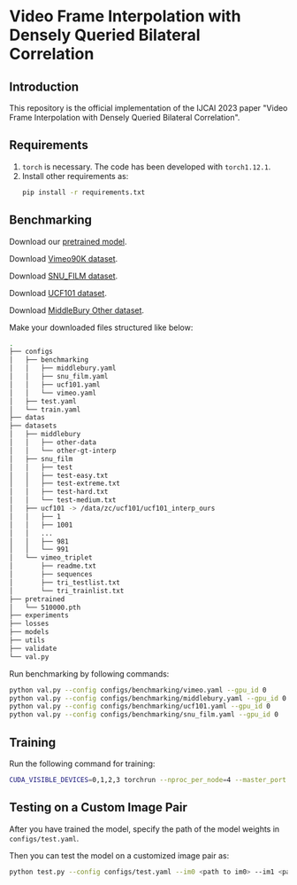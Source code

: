 # Video Frame Interpolation with Densely Queried Bilateral Correlation

## Introduction

This repository is the official implementation of the IJCAI 2023 paper "Video Frame Interpolation with Densely Queried Bilateral Correlation".

## Requirements

1. `torch` is necessary. The code has been developed with `torch1.12.1`.
2. Install other requirements as:
    ```bash
    pip install -r requirements.txt
    ```


## Benchmarking

Download our [pretrained model](https://drive.google.com/file/d/1_cCLh5Tz6aRjde6-siesXOP3iBju3Fa4/view?usp=sharing).

Download [Vimeo90K dataset](http://toflow.csail.mit.edu/).

Download [SNU_FILM dataset](https://myungsub.github.io/CAIN/).

Download [UCF101 dataset](https://liuziwei7.github.io/projects/VoxelFlow).

Download [MiddleBury Other dataset](https://vision.middlebury.edu/flow/data/).

Make your downloaded files structured like below:

```bash
.
├── configs
│   ├── benchmarking
│   │   ├── middlebury.yaml
│   │   ├── snu_film.yaml
│   │   ├── ucf101.yaml
│   │   └── vimeo.yaml
│   ├── test.yaml
│   └── train.yaml
├── datas
├── datasets
│   ├── middlebury
│   │   ├── other-data
│   │   └── other-gt-interp
│   ├── snu_film
│   │   ├── test
│   │   ├── test-easy.txt
│   │   ├── test-extreme.txt
│   │   ├── test-hard.txt
│   │   └── test-medium.txt
│   ├── ucf101 -> /data/zc/ucf101/ucf101_interp_ours
│   │   ├── 1
│   │   ├── 1001
│   │   ...
│   │   ├── 981
│   │   └── 991
│   └── vimeo_triplet
│       ├── readme.txt
│       ├── sequences
│       ├── tri_testlist.txt
│       └── tri_trainlist.txt
├── pretrained
│   └── 510000.pth
├── experiments
├── losses
├── models
├── utils
├── validate
└── val.py
```

Run benchmarking by following commands:
```bash
python val.py --config configs/benchmarking/vimeo.yaml --gpu_id 0
python val.py --config configs/benchmarking/middlebury.yaml --gpu_id 0
python val.py --config configs/benchmarking/ucf101.yaml --gpu_id 0
python val.py --config configs/benchmarking/snu_film.yaml --gpu_id 0
```



## Training

Run the following command for training:

```bash
CUDA_VISIBLE_DEVICES=0,1,2,3 torchrun --nproc_per_node=4 --master_port 9999 train.py --config configs/train.yaml
```

## Testing on a Custom Image Pair

After you have trained the model, specify the path of the model weights in `configs/test.yaml`.

Then you can test the model on a customized image pair as:

```bash
python test.py --config configs/test.yaml --im0 <path to im0> --im1 <path to im1> --output_dir <path to output folder>
```
